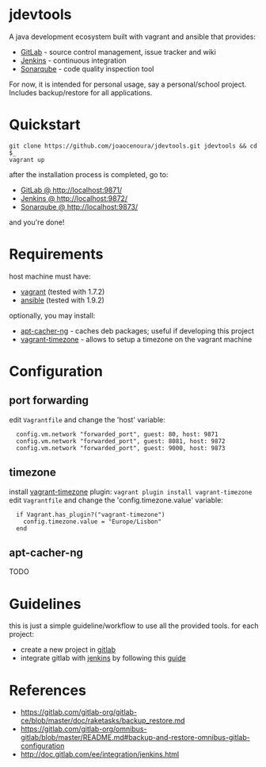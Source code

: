 # jdevtools
A java development ecosystem built with vagrant and ansible that provides:
- [GitLab][1] - source control management, issue tracker and wiki
- [Jenkins][2] - continuous integration
- [Sonarqube][3] - code quality inspection tool

For now, it is intended for personal usage, say a personal/school project.  
Includes backup/restore for all applications.

# Quickstart
```
git clone https://github.com/joaocenoura/jdevtools.git jdevtools && cd $_
vagrant up
```
after the installation process is completed, go to:
- [GitLab @ http://localhost:9871/][9871]
- [Jenkins @ http://localhost:9872/][9872]
- [Sonarqube @ http://localhost:9873/][9873]

and you're done!

# Requirements
host machine must have:
- [vagrant][4] (tested with 1.7.2)
- [ansible][5] (tested with 1.9.2)

optionally, you may install:
- [apt-cacher-ng][6] - caches deb packages; useful if developing this project
- [vagrant-timezone][7] - allows to setup a timezone on the vagrant machine

# Configuration

## port forwarding
edit `Vagrantfile` and change the 'host' variable:
```
  config.vm.network "forwarded_port", guest: 80, host: 9871
  config.vm.network "forwarded_port", guest: 8081, host: 9872
  config.vm.network "forwarded_port", guest: 9000, host: 9873
```

## timezone
install [vagrant-timezone][7] plugin: `vagrant plugin install vagrant-timezone`  
edit `Vagrantfile` and change the 'config.timezone.value' variable:
```
  if Vagrant.has_plugin?("vagrant-timezone")
    config.timezone.value = "Europe/Lisbon"
  end
```

## apt-cacher-ng
TODO

# Guidelines
this is just a simple guideline/workflow to use all the provided tools.
for each project:
- create a new project in [gitlab][9871]
- integrate gitlab with [jenkins][9872] by following this [guide][20]

# References
- https://gitlab.com/gitlab-org/gitlab-ce/blob/master/doc/raketasks/backup_restore.md
- https://gitlab.com/gitlab-org/omnibus-gitlab/blob/master/README.md#backup-and-restore-omnibus-gitlab-configuration
- http://doc.gitlab.com/ee/integration/jenkins.html

[1]: https://about.gitlab.com/
[2]: https://jenkins-ci.org/
[3]: http://www.sonarqube.org/
[4]: https://www.vagrantup.com/
[5]: http://www.ansible.com/
[6]: https://www.unix-ag.uni-kl.de/~bloch/acng/
[7]: https://github.com/tmatilai/vagrant-timezone

[20]: http://doc.gitlab.com/ee/integration/jenkins.html

[9871]: http://localhost:9871
[9872]: http://localhost:9872
[9873]: http://localhost:9873